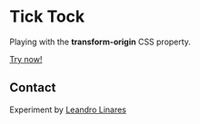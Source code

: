 # Tick Tock
Playing with the **transform-origin** CSS property.

[Try now!](http://llinares.github.com/tick-tock/)

## Contact
Experiment by [Leandro Linares](http://leanlinares.me)
